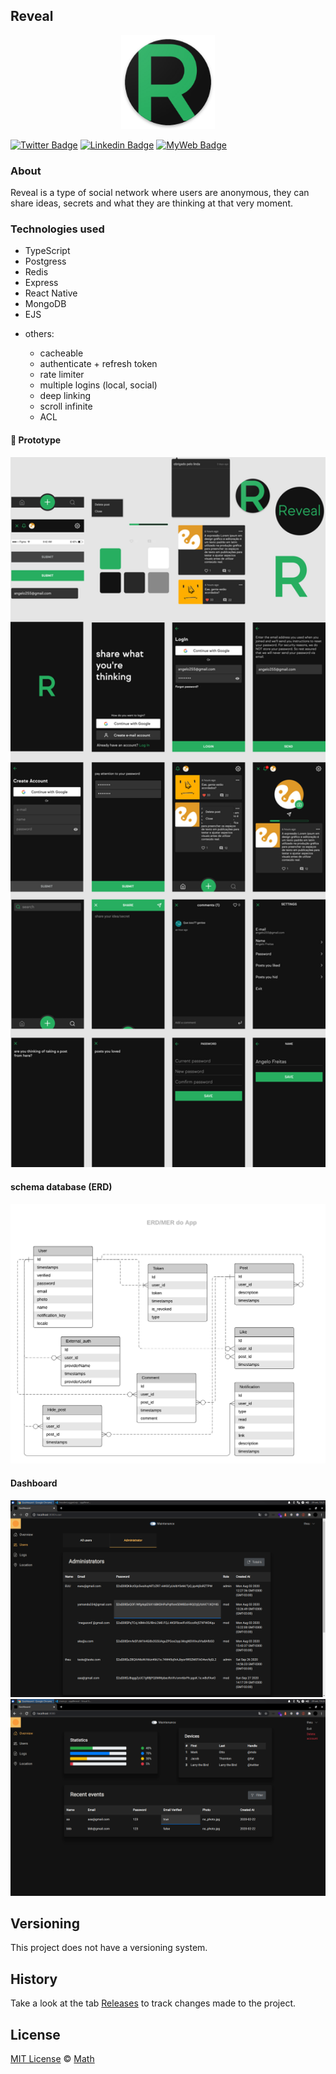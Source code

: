 ## Reveal

<p align="center">
  <img alt="logo" src="./mobile/assets/icon.png" width="150" />
</p>

[![Twitter Badge](https://img.shields.io/badge/-@t__h__e__u-1ca0f1?style=flat-square&labelColor=1ca0f1&logo=twitter&logoColor=white&link=https://twitter.com/t_h_e_u)](https://twitter.com/t_h_e_u) 
[![Linkedin Badge](https://img.shields.io/badge/-matheusgbatista-blue?style=flat-square&logo=Linkedin&logoColor=white&link=https://www.linkedin.com/in/matheusgbatista-3392bb153/)](https://www.linkedin.com/in/matheusgbatista/) 
[![MyWeb Badge](https://img.shields.io/badge/-t--heu.github.io-333?style=flat-square&link=https://t-heu.github.io/)](https://t-heu.github.io) 


### About
Reveal is a type of social network where users are anonymous, they can share ideas, secrets and what they are thinking at that very moment.

###  Technologies used
- TypeScript
- Postgress
- Redis
- Express
- React Native
- MongoDB
- EJS

<ul>
  <li>others:</li>
  <ul>
    <li>cacheable</li>
    <li>authenticate + refresh token</li>
    <li>rate limiter</li>
    <li>multiple logins (local, social)</li>
    <li>deep linking</li>
    <li>scroll infinite</li>
    <li>ACL</li>
  </ul>
</ul>

<h4>📸 Prototype</h4>
<p align="center">
  <img alt="schema_design" src="./docs/reveal.png" width="750" />
</p>

<h4>schema database (ERD)</h4>
<p align="center">
  <img alt="schema_database" src="./docs/ERD do APP Conf - 2v.png" width="650" />
</p>

<h4>Dashboard</h4>
<p align="center">
  <img alt="capture" src="./docs/Captura de tela_2020-09-27_13-50-08.png" />
  <img alt="capture" src="./docs/Captura de tela_2020-09-27_13-48-49.png" />
</p>

## Versioning
This project does not have a versioning system.

## History
Take a look at the tab [Releases](https://github.com/t-heu/reveal/releases) to track changes made to the project.

## License
[MIT License](./LICENSE) © [Math](https://github.com/t-heu/)
